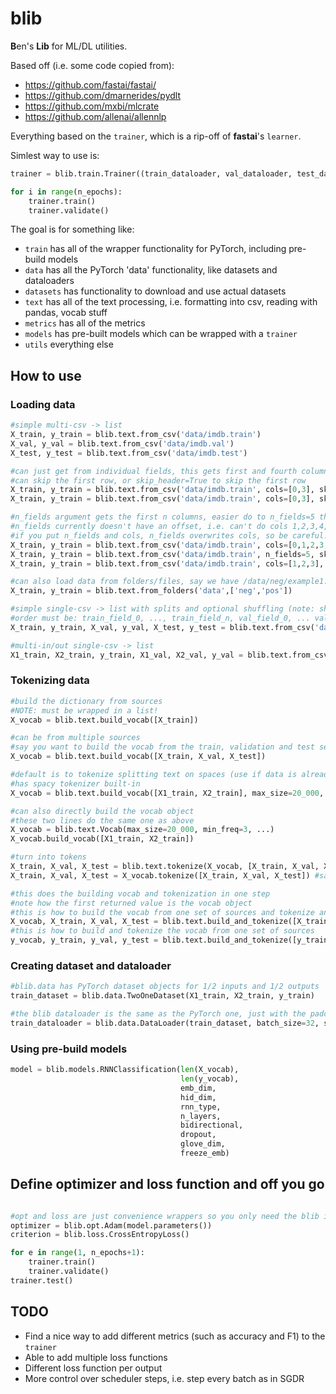 # blib

**B**en's **Lib** for ML/DL utilities.

Based off (i.e. some code copied from):

- <https://github.com/fastai/fastai/>
- <https://github.com/dmarnerides/pydlt>
- <https://github.com/mxbi/mlcrate>
- <https://github.com/allenai/allennlp>

Everything based on the `trainer`, which is a rip-off of __fastai__'s `learner`.

Simlest way to use is:

``` python
trainer = blib.train.Trainer((train_dataloader, val_dataloader, test_dataloader), model, optimizer, criterion)

for i in range(n_epochs):
    trainer.train()
    trainer.validate()

```

The goal is for something like:

- `train` has all of the wrapper functionality for PyTorch, including pre-build models
- `data` has all the PyTorch 'data' functionality, like datasets and dataloaders
- `datasets` has functionality to download and use actual datasets
- `text` has all of the text processing, i.e. formatting into csv, reading with pandas, vocab stuff
- `metrics` has all of the metrics
- `models` has pre-built models which can be wrapped with a `trainer`
- `utils` everything else

## How to use

### Loading data

``` python
#simple multi-csv -> list
X_train, y_train = blib.text.from_csv('data/imdb.train')
X_val, y_val = blib.text.from_csv('data/imdb.val')
X_test, y_test = blib.text.from_csv('data/imdb.test')

#can just get from individual fields, this gets first and fourth column
#can skip the first row, or skip_header=True to skip the first row
X_train, y_train = blib.text.from_csv('data/imdb.train', cols=[0,3], skip_rows=1)
X_train, y_train = blib.text.from_csv('data/imdb.train', cols=[0,3], skip_header=True) #same as above!

#n_fields argument gets the first n columns, easier do to n_fields=5 than cols=[0,1,2,3,4]
#n_fields currently doesn't have an offset, i.e. can't do cols 1,2,3,4,5
#if you put n_fields and cols, n_fields overwrites cols, so be careful!
X_train, y_train = blib.text.from_csv('data/imdb.train', cols=[0,1,2,3,4], skip_rows=1)
X_train, y_train = blib.text.from_csv('data/imdb.train', n_fields=5, skip_rows=1) #same as above!
X_train, y_train = blib.text.from_csv('data/imdb.train', cols=[1,2,3], n_fields=3, skip_rows=1) #gets columns 0,1,2 as n_fields overwrites cols!

#can also load data from folders/files, say we have /data/neg/example1.txt and /data/pos/example2.txt
X_train, y_train = blib.text.from_folders('data',['neg','pos'])

#simple single-csv -> list with splits and optional shuffling (note: shuffling happens before the split!)
#order must be: train_field_0, ..., train_field_n, val_field_0, ... val_field_n, etc.
X_train, y_train, X_val, y_val, X_test, y_test = blib.text.from_csv('data/imdb.all', splits=[0.7,0.15,0.15], shuffle = True)

#multi-in/out single-csv -> list
X1_train, X2_train, y_train, X1_val, X2_val, y_val = blib.text.from_csv('data/snli.all', splits=[0.8,0.2], n_fields=3)
```

### Tokenizing data

``` python
#build the dictionary from sources
#NOTE: must be wrapped in a list!
X_vocab = blib.text.build_vocab([X_train])

#can be from multiple sources
#say you want to build the vocab from the train, validation and test sets
X_vocab = blib.text.build_vocab([X_train, X_val, X_test])

#default is to tokenize splitting text on spaces (use if data is already tokenized in the .csv)
#has spacy tokenizer built-in
X_vocab = blib.text.build_vocab([X1_train, X2_train], max_size=20_000, min_freq=3, unk_token='<UnK>', pad_token='@PAD@', start_token='<SOS>', end_token='</SOS>', tokenizer='spacy')

#can also directly build the vocab object
#these two lines do the same one as above
X_vocab = blib.text.Vocab(max_size=20_000, min_freq=3, ...)
X_vocab.build_vocab([X1_train, X2_train])

#turn into tokens
X_train, X_val, X_test = blib.text.tokenize(X_vocab, [X_train, X_val, X_test])
X_train, X_val, X_test = X_vocab.tokenize([X_train, X_val, X_test]) #same as above

#this does the building vocab and tokenization in one step
#note how the first returned value is the vocab object
#this is how to build the vocab from one set of sources and tokenize another set
X_vocab, X_train, X_val, X_test = blib.text.build_and_tokenize([X_train], [X_train, X_val, X_test], max_size=20_000, min_freq=3)
#this is how to build and tokenize the vocab from one set of sources
y_vocab, y_train, y_val, y_test = blib.text.build_and_tokenize([y_train, y_val, y_test], unk_token=None, pad_token=None)
```

### Creating dataset and dataloader

``` python
#blib.data has PyTorch dataset objects for 1/2 inputs and 1/2 outputs
train_dataset = blib.data.TwoOneDataset(X1_train, X2_train, y_train)

#the blib dataloader is the same as the PyTorch one, just with the padcollate thing already handled
train_dataloader = blib.data.DataLoader(train_dataset, batch_size=32, shuffle=True)
```

### Using pre-build models

``` python
model = blib.models.RNNClassification(len(X_vocab),
                                      len(y_vocab),
                                      emb_dim,
                                      hid_dim,
                                      rnn_type,
                                      n_layers,
                                      bidirectional,
                                      dropout,
                                      glove_dim,
                                      freeze_emb)
```

## Define optimizer and loss function and off you go

``` python

#opt and loss are just convenience wrappers so you only need the blib include
optimizer = blib.opt.Adam(model.parameters())
criterion = blib.loss.CrossEntropyLoss()

for e in range(1, n_epochs+1):
    trainer.train()
    trainer.validate()
trainer.test()
```

## TODO

- Find a nice way to add different metrics (such as accuracy and F1) to the `trainer`
- Able to add multiple loss functions
- Different loss function per output
- More control over scheduler steps, i.e. step every batch as in SGDR